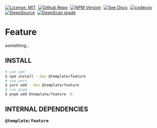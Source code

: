 <!-- This file is dynamically generated. please edit in __readme__ -->

[![License: MIT](https://img.shields.io/badge/License-MIT-4c1.svg)](https://opensource.org/licenses/MIT)&nbsp;
[![Github Repo](https://img.shields.io/badge/GITHUB-REPO-0?logo=github)](https://github.com/dumlj/dumlj-build/tree/main/@feature/directory)&nbsp;
[![NPM Version](https://badge.fury.io/js/@template%2Ffeature.svg)](https://www.npmjs.com/package/@template/feature)&nbsp;
[![See Docs](https://img.shields.io/badge/see-docs-blue?logo=dumi&logoColor=green)](https://dumlj.github.io/dumlj-build/docs)&nbsp;
[![codecov](https://codecov.io/gh/dumlj/dumlj-build/graph/badge.svg?token=ELV5W1H0C0)](https://codecov.io/gh/dumlj/dumlj-build)&nbsp;
[![DeepSource](https://app.deepsource.com/gh/dumlj/dumlj-build.svg/?label=active+issues&show_trend=true&token=YtSFFZ702Q016pjWlBWT30Iy)](https://app.deepsource.com/gh/dumlj/dumlj-build/)&nbsp;
[![DeepScan grade](https://deepscan.io/api/teams/22803/projects/26089/branches/825491/badge/grade.svg)](https://deepscan.io/dashboard#view=project&tid=22803&pid=26089&bid=825491)&nbsp;

# Feature

something...

## INSTALL

```bash
# use npm
$ npm install --dev @template/feature
# use yarn
$ yarn add --dev @template/feature
# use pnpm
$ pnpm add @template/feature -D
```

## INTERNAL DEPENDENCIES

<pre>
<b>@template/feature</b>

</pre>
